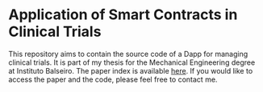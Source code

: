 # Application of Smart Contracts in Clinical Trials

This repository aims to contain the source code of a Dapp for managing clinical trials. It is part of my thesis for the Mechanical Engineering degree at Instituto Balseiro. The paper index is available [here](./documents/CT_Dapp_Parrotta_Agustin.pdf). If you would like to access the paper and the code, please feel free to contact me.
